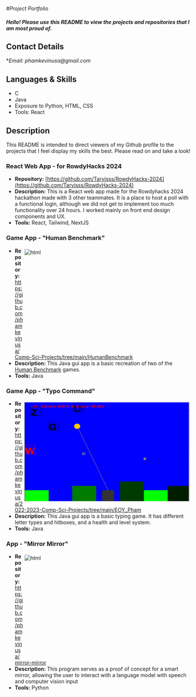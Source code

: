 #_Project Portfolio_

#### _Hello! Please use this README to view the projects and repositories that I am most proud of._

## Contact Details

*_Email: phamkevinusa@gmail.com_

## Languages & Skills
* C
* Java
* Exposure to Python, HTML, CSS
* Tools: React
  
## Description

This README is intended to direct viewers of my 
Github profile to the projects that I feel 
display my skills the best.  Please read on and 
take a look!

###  React Web App - for RowdyHacks 2024
  <!--* **View Project:**  http://www.insertpage.com-->
  
  
  * **Repository:** [https://github.com/Tarvisss/RowdyHacks-2024](https://github.com/Tarvisss/RowdyHacks-2024)
  * **Description:**  This is a React web app made for the Rowdyhacks 2024 hackathon made with 3 other teammates. It is a place to host a poll with a functional login, although we did not get to implement too much functionality over 24 hours. I worked mainly on front end design components and UX.
  * **Tools:**  React, Tailwind, NextJS
    
###  Game App - "Human Benchmark"
  <!--* **View Project:**  http://www.insertpage.com-->
  
<img align="right" height="270" width="450px" src="https://github.com/phamkevinusa/Comp-Sci-Projects/blob/7e44bd8a16481d65eb79dd8d05e328ef47484a26/HumanBenchmark/Human%20Benchmark%20main%20screen.png" alt="html" style="vertical-align:top; margin:4px">  
  
  * **Repository:**  https://github.com/phamkevinusa/Comp-Sci-Projects/tree/main/HumanBenchmark
  * **Description:**  This Java gui app is a basic recreation of two of the [Human Benchmark](https://humanbenchmark.com/) games.
  * **Tools:**  Java

###  Game App - "Typo Command"
  <!--* **View Project:**  http://www.insertpage.com-->
  
<img align="right" height="270" width="450px" src="https://github.com/phamkevinusa/2022-2023-Comp-Sci-Projects/blob/main/TypoCommand/Screenshot%202023-08-18%20131044.png" alt="html" style="vertical-align:top; margin:4px">  
  
  * **Repository:**  https://github.com/phamkevinusa/2022-2023-Comp-Sci-Projects/tree/main/EOY_Pham
  * **Description:**  This Java gui app is a basic typing game. It has different letter types and hitboxes, and a health and level system.
  * **Tools:**  Java

###  App - "Mirror Mirror"
  <!--* **View Project:**  http://www.insertpage.com-->
  
<img align="right" height="270" width="450px" src="https://github.com/phamkevinusa/Comp-Sci-Projects/blob/3c8868f236cbf636bf3bad5570eddda388b57519/Mirror-Mirror/Screenshot%202023-12-30%20153331.png" alt="html" style="vertical-align:top; margin:4px">  
  
  * **Repository:**  https://github.com/phamkevinusa/mirror-mirror
  * **Description:**  This program serves as a proof of concept for a smart mirror, allowing the user to interact with a language model with speech and computer vision input
  * **Tools:**  Python

    
